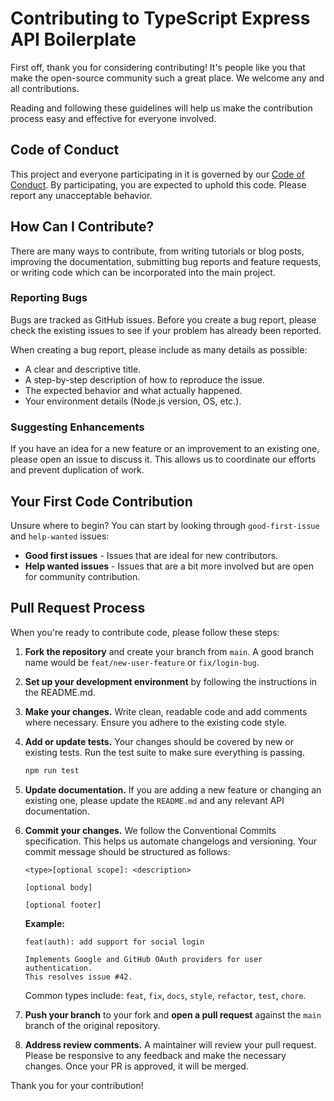 # Contributing to TypeScript Express API Boilerplate

First off, thank you for considering contributing! It's people like you that make the open-source community such a great place. We welcome any and all contributions.

Reading and following these guidelines will help us make the contribution process easy and effective for everyone involved.

## Code of Conduct

This project and everyone participating in it is governed by our [Code of Conduct](CODE_OF_CONDUCT.md). By participating, you are expected to uphold this code. Please report any unacceptable behavior.

## How Can I Contribute?

There are many ways to contribute, from writing tutorials or blog posts, improving the documentation, submitting bug reports and feature requests, or writing code which can be incorporated into the main project.

### Reporting Bugs

Bugs are tracked as GitHub issues. Before you create a bug report, please check the existing issues to see if your problem has already been reported.

When creating a bug report, please include as many details as possible:

- A clear and descriptive title.
- A step-by-step description of how to reproduce the issue.
- The expected behavior and what actually happened.
- Your environment details (Node.js version, OS, etc.).

### Suggesting Enhancements

If you have an idea for a new feature or an improvement to an existing one, please open an issue to discuss it. This allows us to coordinate our efforts and prevent duplication of work.

## Your First Code Contribution

Unsure where to begin? You can start by looking through `good-first-issue` and `help-wanted` issues:

- **Good first issues** - Issues that are ideal for new contributors.
- **Help wanted issues** - Issues that are a bit more involved but are open for community contribution.

## Pull Request Process

When you're ready to contribute code, please follow these steps:

1.  **Fork the repository** and create your branch from `main`. A good branch name would be `feat/new-user-feature` or `fix/login-bug`.

2.  **Set up your development environment** by following the instructions in the README.md.

3.  **Make your changes.** Write clean, readable code and add comments where necessary. Ensure you adhere to the existing code style.

4.  **Add or update tests.** Your changes should be covered by new or existing tests. Run the test suite to make sure everything is passing.
    ```bash
    npm run test
    ```

5.  **Update documentation.** If you are adding a new feature or changing an existing one, please update the `README.md` and any relevant API documentation.

6.  **Commit your changes.** We follow the Conventional Commits specification. This helps us automate changelogs and versioning. Your commit message should be structured as follows:

    ```
    <type>[optional scope]: <description>

    [optional body]

    [optional footer]
    ```

    **Example:**
    ```
    feat(auth): add support for social login

    Implements Google and GitHub OAuth providers for user authentication.
    This resolves issue #42.
    ```

    Common types include: `feat`, `fix`, `docs`, `style`, `refactor`, `test`, `chore`.

7.  **Push your branch** to your fork and **open a pull request** against the `main` branch of the original repository.

8.  **Address review comments.** A maintainer will review your pull request. Please be responsive to any feedback and make the necessary changes. Once your PR is approved, it will be merged.

Thank you for your contribution!